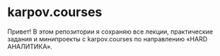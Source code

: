 # karpov.courses
Привет! В этом репозитории я сохраняю все лекции, практические задания и минипроекты с karpov.courses по направлению «HARD АНАЛИТИКА».
